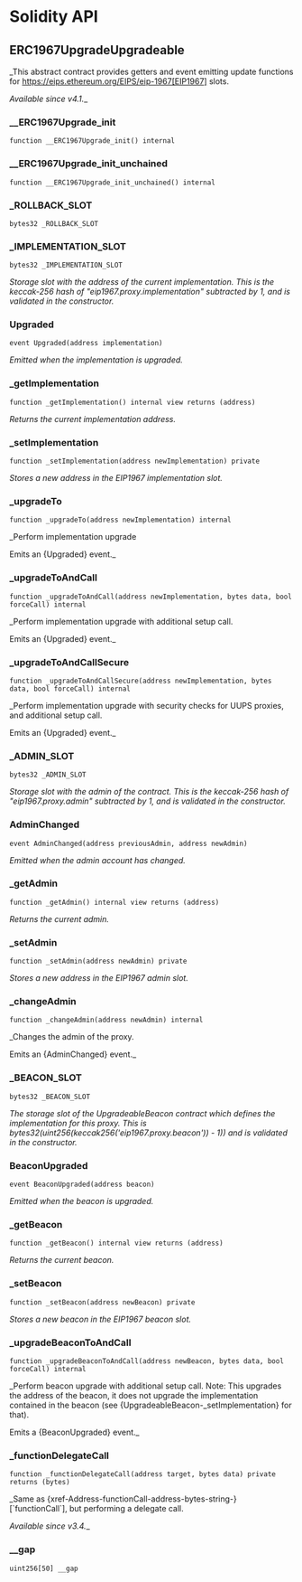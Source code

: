 # Solidity API

## ERC1967UpgradeUpgradeable

_This abstract contract provides getters and event emitting update functions for
https://eips.ethereum.org/EIPS/eip-1967[EIP1967] slots.

_Available since v4.1.__

### __ERC1967Upgrade_init

```solidity
function __ERC1967Upgrade_init() internal
```

### __ERC1967Upgrade_init_unchained

```solidity
function __ERC1967Upgrade_init_unchained() internal
```

### _ROLLBACK_SLOT

```solidity
bytes32 _ROLLBACK_SLOT
```

### _IMPLEMENTATION_SLOT

```solidity
bytes32 _IMPLEMENTATION_SLOT
```

_Storage slot with the address of the current implementation.
This is the keccak-256 hash of &quot;eip1967.proxy.implementation&quot; subtracted by 1, and is
validated in the constructor._

### Upgraded

```solidity
event Upgraded(address implementation)
```

_Emitted when the implementation is upgraded._

### _getImplementation

```solidity
function _getImplementation() internal view returns (address)
```

_Returns the current implementation address._

### _setImplementation

```solidity
function _setImplementation(address newImplementation) private
```

_Stores a new address in the EIP1967 implementation slot._

### _upgradeTo

```solidity
function _upgradeTo(address newImplementation) internal
```

_Perform implementation upgrade

Emits an {Upgraded} event._

### _upgradeToAndCall

```solidity
function _upgradeToAndCall(address newImplementation, bytes data, bool forceCall) internal
```

_Perform implementation upgrade with additional setup call.

Emits an {Upgraded} event._

### _upgradeToAndCallSecure

```solidity
function _upgradeToAndCallSecure(address newImplementation, bytes data, bool forceCall) internal
```

_Perform implementation upgrade with security checks for UUPS proxies, and additional setup call.

Emits an {Upgraded} event._

### _ADMIN_SLOT

```solidity
bytes32 _ADMIN_SLOT
```

_Storage slot with the admin of the contract.
This is the keccak-256 hash of &quot;eip1967.proxy.admin&quot; subtracted by 1, and is
validated in the constructor._

### AdminChanged

```solidity
event AdminChanged(address previousAdmin, address newAdmin)
```

_Emitted when the admin account has changed._

### _getAdmin

```solidity
function _getAdmin() internal view returns (address)
```

_Returns the current admin._

### _setAdmin

```solidity
function _setAdmin(address newAdmin) private
```

_Stores a new address in the EIP1967 admin slot._

### _changeAdmin

```solidity
function _changeAdmin(address newAdmin) internal
```

_Changes the admin of the proxy.

Emits an {AdminChanged} event._

### _BEACON_SLOT

```solidity
bytes32 _BEACON_SLOT
```

_The storage slot of the UpgradeableBeacon contract which defines the implementation for this proxy.
This is bytes32(uint256(keccak256(&#x27;eip1967.proxy.beacon&#x27;)) - 1)) and is validated in the constructor._

### BeaconUpgraded

```solidity
event BeaconUpgraded(address beacon)
```

_Emitted when the beacon is upgraded._

### _getBeacon

```solidity
function _getBeacon() internal view returns (address)
```

_Returns the current beacon._

### _setBeacon

```solidity
function _setBeacon(address newBeacon) private
```

_Stores a new beacon in the EIP1967 beacon slot._

### _upgradeBeaconToAndCall

```solidity
function _upgradeBeaconToAndCall(address newBeacon, bytes data, bool forceCall) internal
```

_Perform beacon upgrade with additional setup call. Note: This upgrades the address of the beacon, it does
not upgrade the implementation contained in the beacon (see {UpgradeableBeacon-_setImplementation} for that).

Emits a {BeaconUpgraded} event._

### _functionDelegateCall

```solidity
function _functionDelegateCall(address target, bytes data) private returns (bytes)
```

_Same as {xref-Address-functionCall-address-bytes-string-}[&#x60;functionCall&#x60;],
but performing a delegate call.

_Available since v3.4.__

### __gap

```solidity
uint256[50] __gap
```

